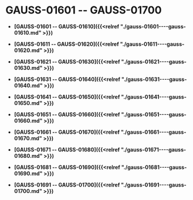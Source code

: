 # GAUSS-01601 -- GAUSS-01700

-   **[GAUSS-01601 -- GAUSS-01610]({{<relref "./gauss-01601----gauss-01610.md" >}})**  

-   **[GAUSS-01611 -- GAUSS-01620]({{<relref "./gauss-01611----gauss-01620.md" >}})**  

-   **[GAUSS-01621 -- GAUSS-01630]({{<relref "./gauss-01621----gauss-01630.md" >}})**  

-   **[GAUSS-01631 -- GAUSS-01640]({{<relref "./gauss-01631----gauss-01640.md" >}})**  

-   **[GAUSS-01641 -- GAUSS-01650]({{<relref "./gauss-01641----gauss-01650.md" >}})**  

-   **[GAUSS-01651 -- GAUSS-01660]({{<relref "./gauss-01651----gauss-01660.md" >}})**  

-   **[GAUSS-01661 -- GAUSS-01670]({{<relref "./gauss-01661----gauss-01670.md" >}})**  

-   **[GAUSS-01671 -- GAUSS-01680]({{<relref "./gauss-01671----gauss-01680.md" >}})**  

-   **[GAUSS-01681 -- GAUSS-01690]({{<relref "./gauss-01681----gauss-01690.md" >}})**  

-   **[GAUSS-01691 -- GAUSS-01700]({{<relref "./gauss-01691----gauss-01700.md" >}})**  


